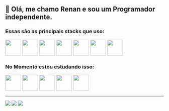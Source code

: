 ## 👋 Olá, me chamo Renan e sou um Programador independente.
### Essas são as principais stacks que uso:
<div>
  <img width="50em" height="50em" src="https://cdn.jsdelivr.net/gh/devicons/devicon/icons/html5/html5-original.svg" />
  <img width="50em" height="50em" src="https://cdn.jsdelivr.net/gh/devicons/devicon/icons/css3/css3-original.svg" />
  <img width="50em" height="50em" src="https://cdn.jsdelivr.net/gh/devicons/devicon/icons/javascript/javascript-original.svg" />
  <img width="50em" height="50em" src="https://cdn.jsdelivr.net/gh/devicons/devicon/icons/react/react-original.svg" />
  <img width="50em" height="50em" src="https://cdn.jsdelivr.net/gh/devicons/devicon/icons/nodejs/nodejs-original.svg" />
  <img width="50em" height="50em" src="https://cdn.jsdelivr.net/gh/devicons/devicon/icons/heroku/heroku-original.svg" />
  <img width="50em" height="50em" src="https://cdn.jsdelivr.net/gh/devicons/devicon/icons/mongodb/mongodb-original.svg" />
</div>

### No Momento estou estudando isso:
<div>
  <img width="50em" height="50em" src="https://cdn.jsdelivr.net/gh/devicons/devicon/icons/csharp/csharp-original.svg" />
  <img width="50em" height="50em" src="https://cdn.jsdelivr.net/gh/devicons/devicon/icons/unity/unity-original.svg" />
  <img width="50em" height="50em" src="https://cdn.jsdelivr.net/gh/devicons/devicon/icons/docker/docker-original.svg" />
  <img width="50em" height="50em" src="https://cdn.jsdelivr.net/gh/devicons/devicon/icons/sass/sass-original.svg" />
  <img width="50em" height="50em" src="https://cdn.jsdelivr.net/gh/devicons/devicon/icons/python/python-original.svg" />
</div>

<hr />
<div>
  <a href="https://www.instagram.com/opullig/"><img src="https://img.shields.io/badge/Instagram-E4405F?style=for-the-badge&logo=instagram&logoColor=white" /></a>
  <a href="https://play.google.com/store/apps/dev?id=8862069271373609637"><img src="https://img.shields.io/badge/Google_Play-414141?style=for-the-badge&logo=google-play&logoColor=white"/></a>
  <a href="https://www.facebook.com/opulligOficial"><img src="https://img.shields.io/badge/Facebook-1877F2?style=for-the-badge&logo=facebook&logoColor=white"</a>
</div>
